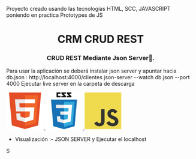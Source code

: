 Proyecto creado usando las tecnologías HTML, SCC, JAVASCRIPT poniendo en practica Prototypes de JS


<h1 align="center">CRM CRUD REST</h1>
<h3 align="center">CRUD REST Mediante Json Server🌟.</h3>

Para usar la aplicación se deberá instalar json server y apuntar hacia db.json : http://localhost:4000/clientes
json-server --watch db.json --port 4000
Ejecutar live server en la carpeta de descarga

<a href="https://www.w3.org/html/" target="_blank" rel="noreferrer"> <img
      src="https://github.com/devicons/devicon/blob/master/icons/html5/html5-original.svg" alt="html5" width="100"
      height="100" /> </a>
<a href="https://www.w3schools.com/css/" target="_blank"
    rel="noreferrer"> <img src="https://raw.githubusercontent.com/devicons/devicon/master/icons/css3/css3-original-wordmark.svg" alt="css3"
      width="100" height="100" /> </a>
<a href="https://www.javascript.com/" target="_blank" rel="noreferrer"> <img
      src="https://github.com/devicons/devicon/blob/master/icons/javascript/javascript-original.svg" alt="javascript" width="100"
      height="100" /> </a>

-  Visualización :-
JSON SERVER y Ejecutar el localhost

S